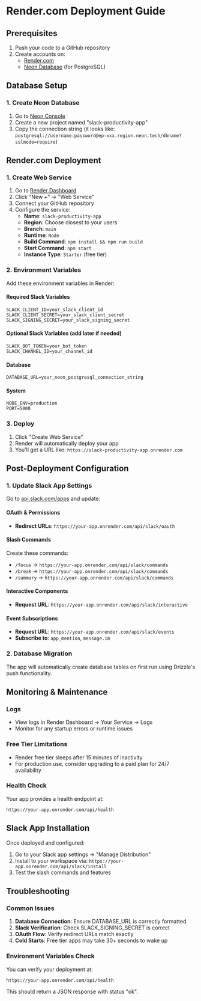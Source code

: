 # Render.com Deployment Guide

## Prerequisites

1. Push your code to a GitHub repository
2. Create accounts on:
   - [Render.com](https://render.com)
   - [Neon Database](https://neon.tech) (for PostgreSQL)

## Database Setup

### 1. Create Neon Database
1. Go to [Neon Console](https://console.neon.tech)
2. Create a new project named "slack-productivity-app"
3. Copy the connection string (it looks like: `postgresql://username:password@ep-xxx.region.neon.tech/dbname?sslmode=require`)

## Render.com Deployment

### 1. Create Web Service
1. Go to [Render Dashboard](https://dashboard.render.com)
2. Click "New +" → "Web Service"
3. Connect your GitHub repository
4. Configure the service:
   - **Name**: `slack-productivity-app`
   - **Region**: Choose closest to your users
   - **Branch**: `main`
   - **Runtime**: `Node`
   - **Build Command**: `npm install && npm run build`
   - **Start Command**: `npm start`
   - **Instance Type**: `Starter` (free tier)

### 2. Environment Variables
Add these environment variables in Render:

#### Required Slack Variables
```
SLACK_CLIENT_ID=your_slack_client_id
SLACK_CLIENT_SECRET=your_slack_client_secret  
SLACK_SIGNING_SECRET=your_slack_signing_secret
```

#### Optional Slack Variables (add later if needed)
```
SLACK_BOT_TOKEN=your_bot_token
SLACK_CHANNEL_ID=your_channel_id
```

#### Database
```
DATABASE_URL=your_neon_postgresql_connection_string
```

#### System
```
NODE_ENV=production
PORT=5000
```

### 3. Deploy
1. Click "Create Web Service"
2. Render will automatically deploy your app
3. You'll get a URL like: `https://slack-productivity-app.onrender.com`

## Post-Deployment Configuration

### 1. Update Slack App Settings
Go to [api.slack.com/apps](https://api.slack.com/apps) and update:

#### OAuth & Permissions
- **Redirect URLs**: `https://your-app.onrender.com/api/slack/oauth`

#### Slash Commands
Create these commands:
- `/focus` → `https://your-app.onrender.com/api/slack/commands`
- `/break` → `https://your-app.onrender.com/api/slack/commands`
- `/summary` → `https://your-app.onrender.com/api/slack/commands`

#### Interactive Components
- **Request URL**: `https://your-app.onrender.com/api/slack/interactive`

#### Event Subscriptions
- **Request URL**: `https://your-app.onrender.com/api/slack/events`
- **Subscribe to**: `app_mention`, `message.im`

### 2. Database Migration
The app will automatically create database tables on first run using Drizzle's push functionality.

## Monitoring & Maintenance

### Logs
- View logs in Render Dashboard → Your Service → Logs
- Monitor for any startup errors or runtime issues

### Free Tier Limitations
- Render free tier sleeps after 15 minutes of inactivity
- For production use, consider upgrading to a paid plan for 24/7 availability

### Health Check
Your app provides a health endpoint at:
```
https://your-app.onrender.com/api/health
```

## Slack App Installation

Once deployed and configured:
1. Go to your Slack app settings → "Manage Distribution"
2. Install to your workspace via: `https://your-app.onrender.com/api/slack/install`
3. Test the slash commands and features

## Troubleshooting

### Common Issues
1. **Database Connection**: Ensure DATABASE_URL is correctly formatted
2. **Slack Verification**: Check SLACK_SIGNING_SECRET is correct
3. **OAuth Flow**: Verify redirect URLs match exactly
4. **Cold Starts**: Free tier apps may take 30+ seconds to wake up

### Environment Variables Check
You can verify your deployment at:
```
https://your-app.onrender.com/api/health
```

This should return a JSON response with status "ok".